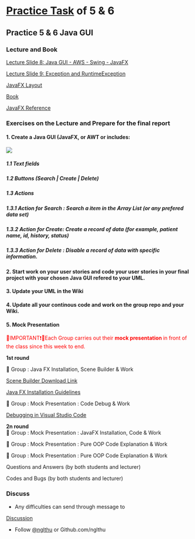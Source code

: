 # [Practice Task](https://nglthu.github.io/OOP_References/Practice_week5) of 5 & 6

## Practice 5 & 6 Java GUI
### Lecture and Book


[Lecture Slide 8: Java GUI - AWS - Swing - JavaFX](https://nglthu.github.io/OOP_References/Slides/Lecture8_LTN.pdf)

[Lecture Slide 9: Exception and RuntimeException](https://nglthu.github.io/OOP_References/Slides/Lecture8_LTN.pdf)

[JavaFX Layout](https://nglthu.github.io/JavaGuiProject/img/readMeImg)

[Book](https://nglthu.github.io/Books/java/BruceEckel_Thinking_in_Java_4th_Edition.pdf)

[JavaFX Reference](https://docs.oracle.com/javafx/2/ui_controls/text-field.htm)

### Exercises on the Lecture and Prepare for the final report


#### 1. Create a Java GUI (JavaFX, or AWT or  includes:

<img src="https://nglthu.github.io/OOP_References/img/PatientManagement.png">
   
##### 1.1 Text fields
   
##### 1.2 Buttons (Search | Create | Delete)  

##### 1.3 Actions 

##### 1.3.1 Action for Search : Search a item in the Array List (or any prefered data set)

##### 1.3.2 Action for Create: Create a record of data (for example, patient name, id,  history, status)

##### 1.3.3 Action for Delete : Disable a record of data with specific information. 


#### 2. Start work on your user stories and code your user stories in your final project with your chosen Java GUI refered to your UML.

#### 3. Update your UML in the Wiki

#### 4. Update all your continous code and work on the group repo and your Wiki. 

#### 5. Mock Presentation

<span style="color:red">🔴IMPORTANT❗🔴Each Group carries out their <b> mock presentation </b> in front of the class since this week to end. 
</span>

<b>1st round</b>

🔴 Group : Java FX Installation, Scene Builder & Work



   [Scene Builder Download Link](https://gluonhq.com/products/scene-builder/)

   [Java FX Installation Guidelines](https://openjfx.io/openjfx-docs/)


🔴 Group : Mock Presentation : Code Debug & Work


   [Debugging in Visual Studio Code](https://code.visualstudio.com/docs/editor/debugging)

<b>2n round </b>   
🔴 Group : Mock Presentation : JavaFX Installation, Code  & Work

🔴 Group : Mock Presentation : Pure OOP Code Explanation & Work 

🔴 Group : Mock Presentation : Pure OOP Code Explanation  & Work


Questions and Answers (by both students and lecturer)

Codes and Bugs (by both students and lecturer)



### Discuss
+ Any difficulties can send through message to 

[Discussion](https://github.com/nglthu/OOP_References/discussions)



+ Follow [@nglthu](https://github.com/nglthu) or Github.com/nglthu

 
